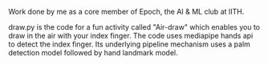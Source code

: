 Work done by me as a core member of Epoch, the AI & ML club at IITH.

draw.py is the code for a fun activity called "Air-draw" which enables you to draw in the air with your index finger. The code uses mediapipe hands api to detect the index finger. Its underlying pipeline mechanism uses a palm detection model followed by hand landmark model.
